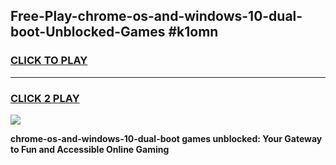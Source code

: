 
## Free-Play-chrome-os-and-windows-10-dual-boot-Unblocked-Games #k1omn
<h3>
<a href="https://news.freeplayer.one?title=chrome-os-and-windows-10-dual-boot&ref=8M">CLICK TO PLAY</a></h3>
<hr>

<h3>
<a href="https://news.freeplayer.one?title=chrome-os-and-windows-10-dual-boot&ref=8M">CLICK 2 PLAY</a>
  
</h3>

<a href="https://news.freeplayer.one?title=chrome-os-and-windows-10-dual-boot&ref=8M"><img src="https://clearcache.store/games.png"></a>


**chrome-os-and-windows-10-dual-boot games unblocked: Your Gateway to Fun and Accessible Online Gaming**
